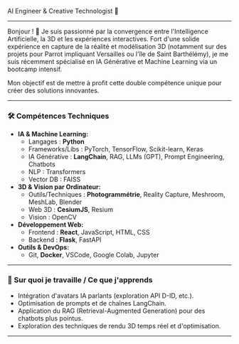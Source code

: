 AI Engineer & Creative Technologist 🚀

---

Bonjour ! 👋 Je suis passionné par la convergence entre l'Intelligence Artificielle, la 3D et les expériences interactives. Fort d'une solide expérience en capture de la réalité et modélisation 3D (notamment sur des projets pour Parrot impliquant Versailles ou l'île de Saint Barthélémy), je me suis récemment spécialisé en IA Générative et Machine Learning via un bootcamp intensif.

Mon objectif est de mettre à profit cette double compétence unique pour créer des solutions innovantes. 

---

### 🛠️ Compétences Techniques

* **IA & Machine Learning:**
    * Langages : **Python** 
    * Frameworks/Libs : PyTorch, TensorFlow, Scikit-learn, Keras 
    * IA Générative : **LangChain**, RAG, LLMs (GPT), Prompt Engineering, Chatbots 
    * NLP : Transformers 
    * Vector DB : FAISS 
* **3D & Vision par Ordinateur:**
    * Outils/Techniques : **Photogrammétrie**, Reality Capture, Meshroom, MeshLab, Blender 
    * Web 3D : **CesiumJS**, Resium
    * Vision : OpenCV 
* **Développement Web:**
    * Frontend : **React**, JavaScript, HTML, CSS
    * Backend : **Flask**, FastAPI 
* **Outils & DevOps:**
    * Git, **Docker**, VSCode, Google Colab, Jupyter 

---

### 🌱 Sur quoi je travaille / Ce que j'apprends

* Intégration d'avatars IA parlants (exploration API D-ID, etc.).
* Optimisation de prompts et de chaînes LangChain.
* Application du RAG (Retrieval-Augmented Generation) pour des chatbots plus pointus.
* Exploration des techniques de rendu 3D temps réel et d'optimisation.

---
